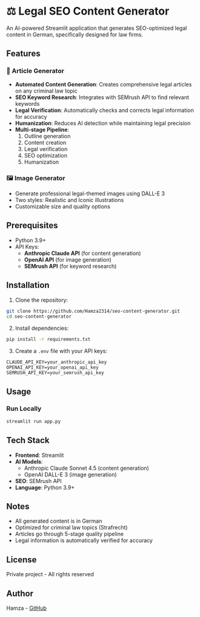 # ⚖️ Legal SEO Content Generator

An AI-powered Streamlit application that generates SEO-optimized legal content in German, specifically designed for law firms.

## Features

### 📝 Article Generator
- **Automated Content Generation**: Creates comprehensive legal articles on any criminal law topic
- **SEO Keyword Research**: Integrates with SEMrush API to find relevant keywords
- **Legal Verification**: Automatically checks and corrects legal information for accuracy
- **Humanization**: Reduces AI detection while maintaining legal precision
- **Multi-stage Pipeline**:
  1. Outline generation
  2. Content creation
  3. Legal verification
  4. SEO optimization
  5. Humanization

### 🖼️ Image Generator
- Generate professional legal-themed images using DALL-E 3
- Two styles: Realistic and Iconic illustrations
- Customizable size and quality options

## Prerequisites

- Python 3.9+
- API Keys:
  - **Anthropic Claude API** (for content generation)
  - **OpenAI API** (for image generation)
  - **SEMrush API** (for keyword research)

## Installation

1. Clone the repository:
```bash
git clone https://github.com/Hamza2314/seo-content-generator.git
cd seo-content-generator
```

2. Install dependencies:
```bash
pip install -r requirements.txt
```

3. Create a `.env` file with your API keys:
```env
CLAUDE_API_KEY=your_anthropic_api_key
OPENAI_API_KEY=your_openai_api_key
SEMRUSH_API_KEY=your_semrush_api_key
```

## Usage

### Run Locally
```bash
streamlit run app.py
```


## Tech Stack

- **Frontend**: Streamlit
- **AI Models**: 
  - Anthropic Claude Sonnet 4.5 (content generation)
  - OpenAI DALL-E 3 (image generation)
- **SEO**: SEMrush API
- **Language**: Python 3.9+

## Notes

- All generated content is in German
- Optimized for criminal law topics (Strafrecht)
- Articles go through 5-stage quality pipeline
- Legal information is automatically verified for accuracy

## License

Private project - All rights reserved

## Author

Hamza - [GitHub](https://github.com/Hamza2314)
